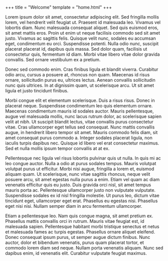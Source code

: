 +++ 
title = "Welcome" 
template = "home.html"
+++

Lorem ipsum dolor sit amet, consectetur adipiscing elit. Sed fringilla mollis lorem, vel hendrerit velit feugiat ut. Praesent id malesuada leo. Vivamus vel lobortis diam. Nunc malesuada consequat aliquet. Sed quis euismod eros, sit amet mattis eros. Proin ut enim ut neque facilisis commodo sed sit amet justo. Vivamus ac sagittis felis. Quisque velit nunc, sodales eu accumsan eget, condimentum eu orci. Suspendisse potenti. Nulla odio nunc, suscipit placerat placerat id, dapibus quis massa. Sed dolor quam, facilisis ut consectetur quis, fermentum id diam. Morbi vitae libero vitae dolor gravida convallis. Sed ornare vestibulum ex a pretium.

Donec sed commodo enim. Cras finibus ligula et blandit viverra. Curabitur odio arcu, cursus a posuere at, rhoncus non quam. Maecenas id risus ornare, sollicitudin purus eu, ultrices lectus. Aenean convallis sollicitudin nunc quis ultrices. In at dignissim quam, ut scelerisque arcu. Ut sit amet ligula et justo tincidunt finibus.

Morbi congue elit et elementum scelerisque. Duis a risus risus. Donec in placerat neque. Suspendisse condimentum leo quis elementum ornare. Maecenas condimentum mauris id sodales auctor. Mauris pellentesque, augue vel malesuada mollis, nunc lacus rutrum dolor, ac scelerisque sapien velit at nibh. Ut suscipit blandit lectus, vitae convallis purus consectetur vitae. Cras ullamcorper eget tellus sed consequat. Nunc mattis convallis augue, in hendrerit libero tempor sit amet. Mauris commodo felis diam, sit amet consequat purus commodo a. Integer sodales placerat ligula, non iaculis turpis dapibus nec. Quisque id libero vel erat consectetur maximus. Sed et nulla mollis ipsum tempor convallis at at ex.

Pellentesque nec ligula vel risus lobortis pulvinar quis ut nulla. In quis mi ac leo congue auctor. Nulla a odio at purus sodales tempus. Mauris volutpat volutpat purus ut efficitur. Morbi nisi augue, fringilla a lorem et, euismod aliquam quam. Ut scelerisque, nunc vitae sagittis rhoncus, neque velit posuere arcu, sit amet egestas nulla purus a enim. Etiam vel quam ac diam venenatis efficitur quis eu justo. Duis gravida orci nisl, sit amet tempus mauris porta ac. Pellentesque ullamcorper justo non vulputate vulputate. Suspendisse sodales ex id nisl fringilla molestie. Ut purus leo, dictum vitae tincidunt eget, ullamcorper eget erat. Phasellus eu egestas nisi. Phasellus eget nisi nisi. Nullam semper diam in arcu fermentum ullamcorper.

Etiam a pellentesque leo. Nam quis congue magna, sit amet pretium ex. Phasellus mattis convallis orci in rutrum. Mauris vitae feugiat est, id malesuada sapien. Pellentesque habitant morbi tristique senectus et netus et malesuada fames ac turpis egestas. Phasellus ornare aliquet eleifend. Donec consequat ipsum purus, ut semper augue dictum finibus. Nunc auctor, dolor et bibendum venenatis, purus quam placerat tortor, et commodo lorem diam sed neque. Nullam porta venenatis aliquam. Nunc sed dapibus enim, id venenatis elit. Curabitur vulputate feugiat maximus.
